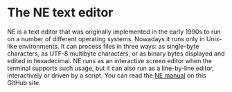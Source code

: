 # The NE text editor

NE is a text editor that was originally implemented in the early 1990s to run 
on a number of different operating systems. Nowadays it runs only in Unix-like 
environments. It can process files in three ways: as single-byte characters, as 
UTF-8 multibyte characters, or as binary bytes displayed and edited in 
hexadecimal. NE runs as an interactive screen editor when the terminal supports 
such usage, but it can also run as a line-by-line editor, interactively or 
driven by a script. You can read the 
[NE manual](https://github.com/PhilipHazel/NE/blob/main/doc/ne.pdf) on this GitHub site.
